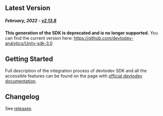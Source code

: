 Latest Version
--------------
##### _February, 2022_ - [v2.13.8](https://github.com/devtodev-analytics/unity-sdk/releases/latest)

**This generation of the SDK is deprecated and is no longer supported.**
You can find the current version here: https://github.com/devtodev-analytics/Unity-sdk-3.0


Getting Started
---------------
Full description of the integration process of devtodev SDK and all the accessible features can be found on the page with [official devtodev documentation](https://docs.devtodev.com/integration/analytics-integration/unity).

Changelog
---------
See [releases](https://github.com/devtodev-analytics/unity-sdk/releases).
